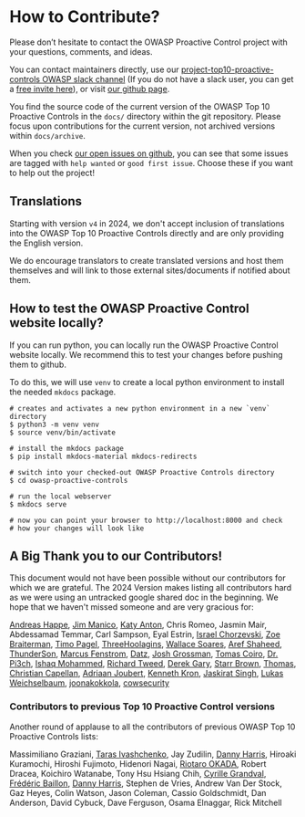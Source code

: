 # How to Contribute?

Please don’t hesitate to contact the OWASP Proactive Control project with your questions, comments, and ideas.

You can contact maintainers directly, use our [project-top10-proactive-controls OWASP slack channel](https://owasp.slack.com/archives/C07KNHZAN1H) (If you do not have a slack user, you can get a [free invite here](https://owasp.org/slack/invite)), or visit [our github page](https://github.com/OWASP/www-project-proactive-controls).

You find the source code of the current version of the OWASP Top 10 Proactive Controls in the `docs/` directory within the git repository. Please focus upon contributions for the current version, not archived versions within `docs/archive`.

When you check [our open issues on github](https://github.com/OWASP/www-project-proactive-controls/issues), you can see that some issues are tagged with `help wanted` or `good first issue`. Choose these if you want to help out the project!

## Translations

Starting with version `v4` in 2024, we don't accept inclusion of translations into the OWASP Top 10 Proactive Controls directly and are only providing the English version.

We do encourage translators to create translated versions and host them themselves and will link to those external sites/documents if notified about them.

## How to test the OWASP Proactive Control website locally?

If you can run python, you can locally run the OWASP Proactive Control website locally. We recommend this to test your changes before pushing them to github.

To do this, we will use `venv` to create a local python environment to install the needed `mkdocs` package.

```shell
# creates and activates a new python environment in a new `venv` directory
$ python3 -m venv venv
$ source venv/bin/activate

# install the mkdocs package
$ pip install mkdocs-material mkdocs-redirects

# switch into your checked-out OWASP Proactive Controls directory
$ cd owasp-proactive-controls

# run the local webserver
$ mkdocs serve

# now you can point your browser to http://localhost:8000 and check
# how your changes will look like
```

## A Big Thank you to our Contributors!

This document would not have been possible without our contributors for which we are grateful. The 2024 Version makes listing all contributors hard as we were using an untracked google shared doc in the beginning. We hope that we haven't missed someone and are very gracious for:

[Andreas Happe](https://github.com/andreashappe), [Jim Manico](https://github.com/jmanico), [Katy Anton](https://github.com/katyanton), Chris Romeo, Jasmin Mair, Abdessamad Temmar, Carl Sampson, Eyal Estrin, [Israel Chorzevski](https://github.com/sro-co-il), [Zoe Braiterman](https://github.com/zbraiterman), [Timo Pagel](https://github.com/wurstbrot), [ThreeHoolagins](https://github.com/ThreeHoolagins), [Wallace Soares](https://github.com/soareswallace), [Aref Shaheed](https://github.com/aref2008), [ThunderSon](https://github.com/ThunderSon), [Marcus Fenstrom](https://github.com/MFernstrom), [Datz](https://github.com/DatzAtWork), [Josh Grossman](https://github.com/tghosth), [Tomas Coiro](https://github.com/CoiroTomas), [Dr. Pi3ch](https://github.com/pi3ch), [Ishaq Mohammed](https://github.com/security-prince), [Richard Tweed](https://github.com/RichardoC), [Derek Gary](https://github.com/DerekGary), [Starr Brown](https://github.com/mamicidal), [Thomas](https://github.com/tthn0), [Christian Capellan](https://github.com/ccapellan), [Adriaan Joubert](https://github.com/adriaanjoubert), [Kenneth Kron](https://github.com/biofool), [Jaskirat Singh](https://github.com/Jassi2004), [Lukas Weichselbaum](https://github.com/lweichselbaum), [joonakokkola](https://github.com/joonakokkola), [cowsecurity](https://github.com/cowsecurity)

### Contributors to previous Top 10 Proactive Control versions

Another round of applause to all the contributors of previous OWASP Top 10 Proactive Controls lists:

Massimiliano Graziani, [Taras Ivashchenko](mailto:taras.ivaschenko@owasp.org), Jay Zudilin, [Danny Harris](mailto:danny.harris@owasp.org), Hiroaki Kuramochi, Hiroshi Fujimoto, Hidenori Nagai, [Riotaro OKADA](mailto:riotaro@owasp.org), Robert Dracea, Koichiro Watanabe, Tony Hsu Hsiang Chih, [Cyrille Grandval](mailto:cyrille.grandval@owasp.org), [Frédéric Baillon](mailto:fbaillon@darkmira.com), [Danny Harris](mailto:danny.harris@owasp.org), Stephen de Vries, Andrew Van Der Stock, Gaz Heyes, Colin Watson, Jason Coleman, Cassio Goldschmidt, Dan Anderson, David Cybuck, Dave Ferguson, Osama Elnaggar, Rick Mitchell
